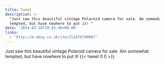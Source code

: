 ```yaml
---
title: Tweet
description: >-
  "Just saw this beautiful vintage Polaroid camera for sale. Am somewhat
  tempted, but have nowhere to put it! "
date: '2014-03-16T19:03:46+00:00'
links:
  - 'http://m.ebay.co.uk/itm/251476790087'
---
```

Just saw this beautiful vintage Polaroid camera for sale. Am somewhat tempted, but have nowhere to put it! 
      {{< tweet 0 0 >}}
    
